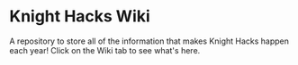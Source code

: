 # Knight Hacks Wiki

A repository to store all of the information that makes Knight Hacks happen each year! Click on the Wiki tab to see what's here.
